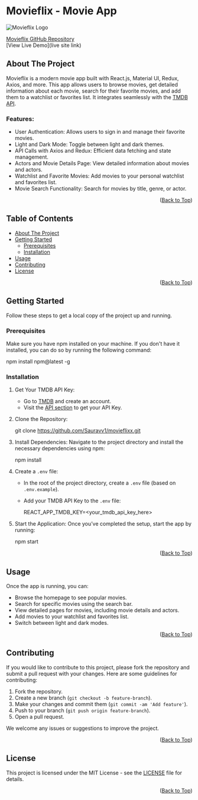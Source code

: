 
# Movieflix - Movie App

![Movieflix Logo](https://fontmeme.com/permalink/230517/1c1670dd6284f8d01001e1c74b52aae3.png)

[Movieflix GitHub Repository](https://github.com/Sauravv1/movieflixx.git)  
[View Live Demo](live site link)

## About The Project

Movieflix is a modern movie app built with React.js, Material UI, Redux, Axios, and more. This app allows users to browse movies, get detailed information about each movie, search for their favorite movies, and add them to a watchlist or favorites list. It integrates seamlessly with the [TMDB API](https://www.themoviedb.org/).

### Features:
- User Authentication: Allows users to sign in and manage their favorite movies.
- Light and Dark Mode: Toggle between light and dark themes.
- API Calls with Axios and Redux: Efficient data fetching and state management.
- Actors and Movie Details Page: View detailed information about movies and actors.
- Watchlist and Favorite Movies: Add movies to your personal watchlist and favorites list.
- Movie Search Functionality: Search for movies by title, genre, or actor.

<p align="right">(<a href="#top">Back to Top</a>)</p>

## Table of Contents

- [About The Project](#about-the-project)
- [Getting Started](#getting-started)
  - [Prerequisites](#prerequisites)
  - [Installation](#installation)
- [Usage](#usage)
- [Contributing](#contributing)
- [License](#license)

<p align="right">(<a href="#top">Back to Top</a>)</p>

## Getting Started

Follow these steps to get a local copy of the project up and running.

### Prerequisites

Make sure you have npm installed on your machine. If you don't have it installed, you can do so by running the following command:


npm install npm@latest -g


### Installation

1. Get Your TMDB API Key:
   - Go to [TMDB](https://www.themoviedb.org/) and create an account.
   - Visit the [API section](https://www.themoviedb.org/settings/api) to get your API Key.

2. Clone the Repository:
   
   git clone https://github.com/Sauravv1/movieflixx.git
   

3. Install Dependencies:
   Navigate to the project directory and install the necessary dependencies using npm:
   
   npm install
   

4. Create a `.env` file:
   - In the root of the project directory, create a `.env` file (based on `.env.example`).
   - Add your TMDB API Key to the `.env` file:
     
     REACT_APP_TMDB_KEY=<your_tmdb_api_key_here>
     

5. Start the Application:
   Once you’ve completed the setup, start the app by running:
   
   npm start
   

<p align="right">(<a href="#top">Back to Top</a>)</p>

## Usage

Once the app is running, you can:

- Browse the homepage to see popular movies.
- Search for specific movies using the search bar.
- View detailed pages for movies, including movie details and actors.
- Add movies to your watchlist and favorites list.
- Switch between light and dark modes.

<p align="right">(<a href="#top">Back to Top</a>)</p>

## Contributing

If you would like to contribute to this project, please fork the repository and submit a pull request with your changes. Here are some guidelines for contributing:

1. Fork the repository.
2. Create a new branch (`git checkout -b feature-branch`).
3. Make your changes and commit them (`git commit -am 'Add feature'`).
4. Push to your branch (`git push origin feature-branch`).
5. Open a pull request.

We welcome any issues or suggestions to improve the project.

<p align="right">(<a href="#top">Back to Top</a>)</p>

## License

This project is licensed under the MIT License - see the [LICENSE](LICENSE) file for details.

<p align="right">(<a href="#top">Back to Top</a>)</p>


